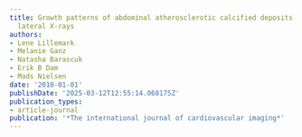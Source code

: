 ```yaml
---
title: Growth patterns of abdominal atherosclerotic calcified deposits from lumbar
  lateral X-rays
authors:
- Lene Lillemark
- Melanie Ganz
- Natasha Barascuk
- Erik B Dam
- Mads Nielsen
date: '2010-01-01'
publishDate: '2025-03-12T12:55:14.068175Z'
publication_types:
- article-journal
publication: '*The international journal of cardiovascular imaging*'
---
```

